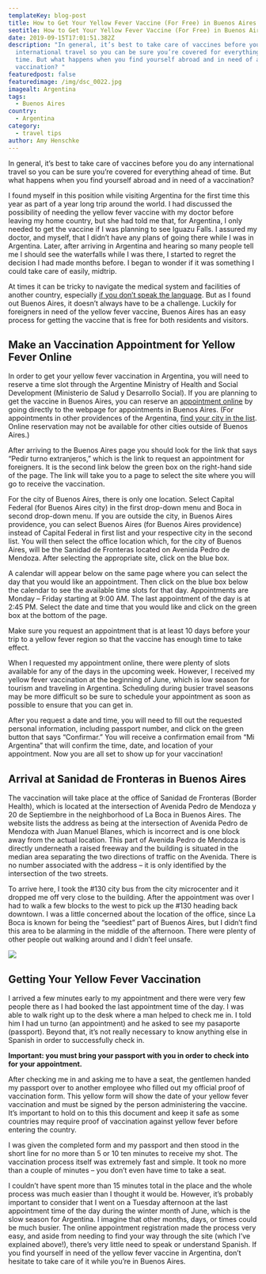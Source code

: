 ```yaml
---
templateKey: blog-post
title: How to Get Your Yellow Fever Vaccine (For Free) in Buenos Aires
seotitle: How to Get Your Yellow Fever Vaccine (For Free) in Buenos Aires
date: 2019-09-15T17:01:51.382Z
description: "In general, it’s best to take care of vaccines before you do any
  international travel so you can be sure you’re covered for everything ahead of
  time. But what happens when you find yourself abroad and in need of a
  vaccination? "
featuredpost: false
featuredimage: /img/dsc_0022.jpg
imagealt: Argentina
tags:
  - Buenos Aires
country:
  - Argentina
category:
  - travel tips
author: Amy Henschke
---
```

In general, it’s best to take care of vaccines before you do any international travel so you can be sure you’re covered for everything ahead of time. But what happens when you find yourself abroad and in need of a vaccination? 

I found myself in this position while visiting Argentina for the first time this year as part of a year long trip around the world. I had discussed the possibility of needing the yellow fever vaccine with my doctor before leaving my home country, but she had told me that, for Argentina, I only needed to get the vaccine if I was planning to see Iguazu Falls. I assured my doctor, and myself, that I didn’t have any plans of going there while I was in Argentina. Later, after arriving in Argentina and hearing so many people tell me I should see the waterfalls while I was there, I started to regret the decision I had made months before. I began to wonder if it was something I could take care of easily, midtrip. 

At times it can be tricky to navigate the medical system and facilities of another country, especially [if you don’t speak the language](https://www.thexpatmagazine.com/blog/2019-06-20-to-learn-or-not-to-learn-the-local-language/). But as I found out Buenos Aires, it doesn’t always have to be a challenge. Luckily for foreigners in need of the yellow fever vaccine, Buenos Aires has an easy process for getting the vaccine that is free for both residents and visitors.

## Make an Vaccination Appointment for Yellow Fever Online

In order to get your yellow fever vaccination in Argentina, you will need to reserve a time slot through the Argentine Ministry of Health and Social Development (Ministerio de Salud y Desarrollo Social). If you are planning to get the vaccine in Buenos Aires, you can reserve an [appointment online](https://www.argentina.gob.ar/vacunarse-contra-la-fiebre-amarilla) by going directly to the webpage for appointments in Buenos Aires. (For appointments in other providences of the Argentina, [find your city in the list](https://www.argentina.gob.ar/salud/viajeros/vacunatoriosfiebreamarilla). Online reservation may not be available for other cities outside of Buenos Aires.) 

After arriving to the Buenos Aires page you should look for the link that says “Pedir turno extranjeros,” which is the link to request an appointment for foreigners. It is the second link below the green box on the right-hand side of the page. The link will take you to a page to select the site where you will go to receive the vaccination. 

For the city of Buenos Aires, there is only one location. Select Capital Federal (for Buenos Aires city) in the first drop-down menu and Boca in second drop-down menu. If you are outside the city, in Buenos Aires providence, you can select Buenos Aires (for Buenos Aires providence) instead of Capital Federal in first list and your respective city in the second list. You will then select the office location which, for the city of Buenos Aires, will be the Sanidad de Fronteras located on Avenida Pedro de Mendoza. After selecting the appropriate site, click on the blue box. 

A calendar will appear below on the same page where you can select the day that you would like an appointment. Then click on the blue box below the calendar to see the available time slots for that day. Appointments are Monday – Friday starting at 9:00 AM. The last appointment of the day is at 2:45 PM. Select the date and time that you would like and click on the green box at the bottom of the page.

Make sure you request an appointment that is at least 10 days before your trip to a yellow fever region so that the vaccine has enough time to take effect. 

When I requested my appointment online, there were plenty of slots available for any of the days in the upcoming week. However, I received my yellow fever vaccination at the beginning of June, which is low season for tourism and traveling in Argentina. Scheduling during busier travel seasons may be more difficult so be sure to schedule your appointment as soon as possible to ensure that you can get in.

After you request a date and time, you will need to fill out the requested personal information, including passport number, and click on the green button that says “Confirmar.” You will receive a confirmation email from “Mi Argentina” that will confirm the time, date, and location of your appointment. Now you are all set to show up for your vaccination!

## Arrival at Sanidad de Fronteras in Buenos Aires

The vaccination will take place at the office of Sanidad de Fronteras (Border Health), which is located at the intersection of Avenida Pedro de Mendoza y 20 de Septiembre in the neighborhood of La Boca in Buenos Aires. The website lists the address as being at the intersection of Avenida Pedro de Mendoza with Juan Manuel Blanes, which is incorrect and is one block away from the actual location. This part of Avenida Pedro de Mendoza is directly underneath a raised freeway and the building is situated in the median area separating the two directions of traffic on the Avenida. There is no number associated with the address – it is only identified by the intersection of the two streets.

To arrive here, I took the #130 city bus from the city microcenter and it dropped me off very close to the building. After the appointment was over I had to walk a few blocks to the west to pick up the #130 heading back downtown. I was a little concerned about the location of the office, since La Boca is known for being the “seediest” part of Buenos Aires, but I didn’t find this area to be alarming in the middle of the afternoon. There were plenty of other people out walking around and I didn’t feel unsafe.   

![](/img/vaccination-2722937_1920.jpg)

## Getting Your Yellow Fever Vaccination

I arrived a few minutes early to my appointment and there were very few people there as I had booked the last appointment time of the day. I was able to walk right up to the desk where a man helped to check me in. I told him I had un turno (an appointment) and he asked to see my pasaporte (passport). Beyond that, it’s not really necessary to know anything else in Spanish in order to successfully check in.

**Important: you must bring your passport with you in order to check into for your appointment.**

After checking me in and asking me to have a seat, the gentlemen handed my passport over to another employee who filled out my official proof of vaccination form. This yellow form will show the date of your yellow fever vaccination and must be signed by the person administering the vaccine. It’s important to hold on to this this document and keep it safe as some countries may require proof of vaccination against yellow fever before entering the country.

I was given the completed form and my passport and then stood in the short line for no more than 5 or 10 ten minutes to receive my shot. The vaccination process itself was extremely fast and simple. It took no more than a couple of minutes – you don’t even have time to take a seat.

I couldn’t have spent more than 15 minutes total in the place and the whole process was much easier than I thought it would be. However, it’s probably important to consider that I went on a Tuesday afternoon at the last appointment time of the day during the winter month of June, which is the slow season for Argentina. I imagine that other months, days, or times could be much busier. The online appointment registration made the process very easy, and aside from needing to find your way through the site (which I’ve explained above!), there’s very little need to speak or understand Spanish. If you find yourself in need of the yellow fever vaccine in Argentina, don’t hesitate to take care of it while you’re in Buenos Aires.